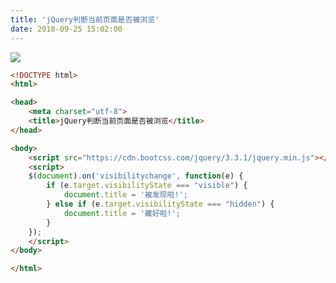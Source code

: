 ```yaml
---
title: 'jQuery判断当前页面是否被浏览'
date: 2018-09-25 15:02:00
---   
```

![](https://img-blog.csdn.net/20180925150105891?watermark/2/text/aHR0cHM6Ly9ibG9nLmNzZG4ubmV0L3h1dG9uZ2Jhbw/font/5a6L5L2T/fontsize/400/fill/I0JBQkFCMA/dissolve/70)

```html
<!DOCTYPE html>
<html>

<head>
    <meta charset="utf-8">
    <title>jQuery判断当前页面是否被浏览</title>
</head>

<body>
    <script src="https://cdn.bootcss.com/jquery/3.3.1/jquery.min.js"></script>
    <script>
    $(document).on('visibilitychange', function(e) {
        if (e.target.visibilityState === "visible") {
            document.title = '被发现啦!';
        } else if (e.target.visibilityState === "hidden") {
            document.title = '藏好啦!';
        }
    });
    </script>
</body>

</html>
```